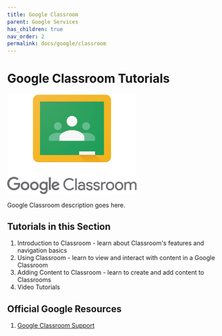 ```yaml
---
title: Google Classroom
parent: Google Services
has_children: true
nav_order: 2
permalink: docs/google/classroom
---
```


# Google Classroom Tutorials

<img src="/assets/google/classroomLogo.png" style="width:300px;"/>

Google Classroom description goes here.

## Tutorials in this Section
1. Introduction to Classroom - learn about Classroom's features and navigation basics
2. Using Classroom - learn to view and interact with content in a Google Classroom
3. Adding Content to Classroom - learn to create and add content to Classrooms
4. Video Tutorials

## Official Google Resources
1. <a href="https://support.google.com/edu/classroom/?hl=en#topic=6020277">Google Classroom Support</a>
